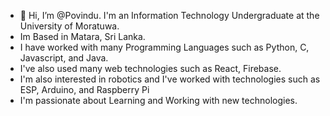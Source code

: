 - 👋 Hi, I’m @Povindu. I'm an Information Technology Undergraduate at the University of Moratuwa. 
- Im Based in Matara, Sri Lanka.
- I have worked with many Programming Languages such as Python, C, Javascript, and Java.
- I've also used many web technologies such as React, Firebase.
- I'm also interested in robotics and I've worked with technologies such as ESP, Arduino, and Raspberry Pi
- I'm passionate about Learning and Working with new technologies.
